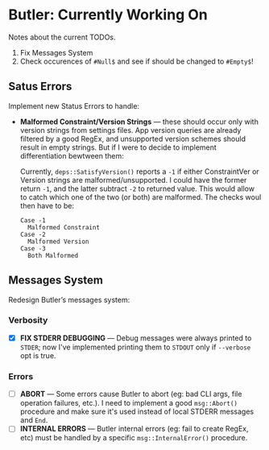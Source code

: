 # Butler: Currently Working On

Notes about the current TODOs.

1.  Fix Messages System
2.  Check occurences of `#Null$` and see if should be changed to `#Empty$`\!

## Satus Errors

Implement new Status Errors to handle:

  - **Malformed Constraint/Version Strings** — these should occur only with version strings from settings files. App version queries are already filtered by a good RegEx, and unsupported version schemes should result in empty strings. But if I were to decide to implement differentiation bewtween them:
    
    Currently, `deps::SatisfyVersion()` reports a `-1` if either ConstraintVer or Version strings are malformed/unsupported. I could have the former return `-1`, and the latter subtract `-2` to returned value. This would allow to catch which one of the two (or both) are malformed. The checks woul then have to be:
    
    ``` 
    Case -1
      Malformed Constraint
    Case -2
      Malformed Version
    Case -3
      Both Malformed
    ```

## Messages System

Redesign Butler’s messages system:

### Verbosity

- [x] __FIX STDERR DEBUGGING__ — Debug messages were always printed to `STDER`; now I've implemented printing them to `STDOUT` only if `--verbose` opt is true.

### Errors

- [ ] __ABORT__ — Some errors cause Butler to abort (eg: bad CLI args, file operation failures, etc.). I need to implement a good `msg::Abort()` procedure and make sure it's used instead of local STDERR messages and `End`.
- [ ] __INTERNAL ERRORS__ — Butler internal errors (eg: fail to create RegEx, etc) must be handled by a specific `msg::InternalError()` procedure.
